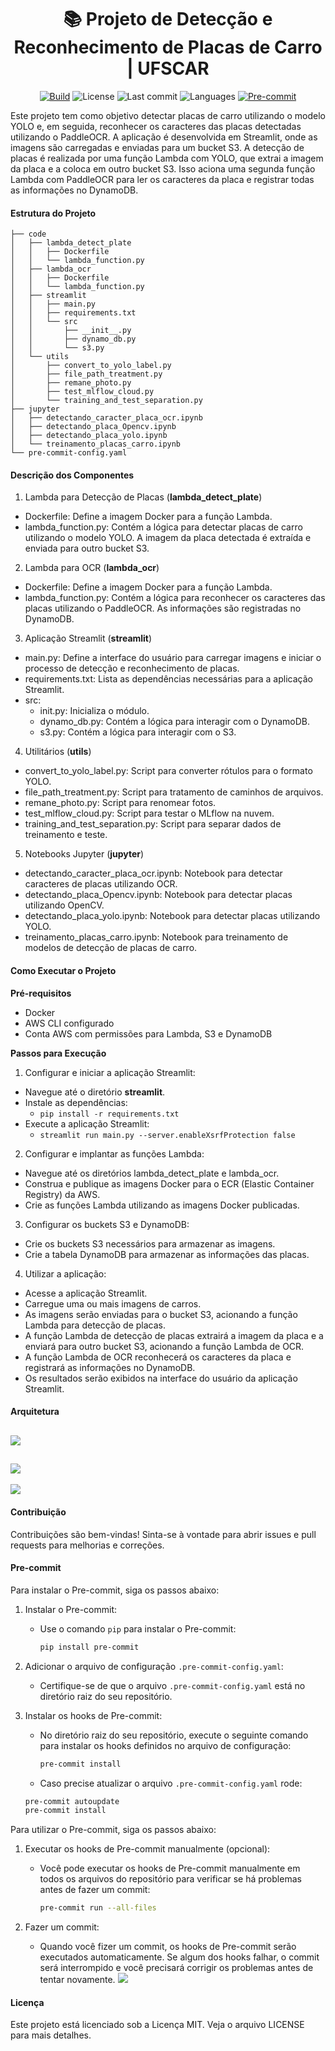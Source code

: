 <div align = center>

# :books: Projeto de Detecção e Reconhecimento de Placas de Carro | UFSCAR

[![Build](https://github.com/RogerioLS/TCC_MLOPS_UFSCAR_CAR_PLATE/actions/workflows/build_and_push_ecr.yml/badge.svg)](https://github.com/RogerioLS/TCC_MLOPS_UFSCAR_CAR_PLATE/actions/workflows/build_and_push_ecr.yml)
![License](https://custom-icon-badges.demolab.com/github/license/RogerioLS/TCC_MLOPS_UFSCAR_CAR_PLATE?logo=law&color=dark-green)
![Last commit](https://custom-icon-badges.demolab.com/github/last-commit/RogerioLS/TCC_MLOPS_UFSCAR_CAR_PLATE?logo=history&color=dark-green)
![Languages](https://custom-icon-badges.demolab.com/github/languages/count/RogerioLS/TCC_MLOPS_UFSCAR_CAR_PLATE?logo=command-palette&color=red)
[![Pre-commit](https://img.shields.io/badge/pre--commit-enabled-brightgreen?logo=pre-commit&logoColor=white)](https://github.com/pre-commit/pre-commit)
</div>

Este projeto tem como objetivo detectar placas de carro utilizando o modelo YOLO e, em seguida, reconhecer os caracteres das placas detectadas utilizando o PaddleOCR. A aplicação é desenvolvida em Streamlit, onde as imagens são carregadas e enviadas para um bucket S3. A detecção de placas é realizada por uma função Lambda com YOLO, que extrai a imagem da placa e a coloca em outro bucket S3. Isso aciona uma segunda função Lambda com PaddleOCR para ler os caracteres da placa e registrar todas as informações no DynamoDB.

#### Estrutura do Projeto

```
├── code
│   ├── lambda_detect_plate
│   │   ├── Dockerfile
│   │   └── lambda_function.py
│   ├── lambda_ocr
│   │   ├── Dockerfile
│   │   └── lambda_function.py
│   ├── streamlit
│   │   ├── main.py
│   │   ├── requirements.txt
│   │   └── src
│   │       ├── __init__.py
│   │       ├── dynamo_db.py
│   │       └── s3.py
│   └── utils
│       ├── convert_to_yolo_label.py
│       ├── file_path_treatment.py
│       ├── remane_photo.py
│       ├── test_mlflow_cloud.py
│       └── training_and_test_separation.py
├── jupyter
│   ├── detectando_caracter_placa_ocr.ipynb
│   ├── detectando_placa_Opencv.ipynb
│   ├── detectando_placa_yolo.ipynb
│   └── treinamento_placas_carro.ipynb
└── pre-commit-config.yaml
```
#### Descrição dos Componentes
1. Lambda para Detecção de Placas (**lambda_detect_plate**)
- Dockerfile: Define a imagem Docker para a função Lambda.
- lambda_function.py: Contém a lógica para detectar placas de carro utilizando o modelo YOLO. A imagem da placa detectada é extraída e enviada para outro bucket S3.
2. Lambda para OCR (**lambda_ocr**)
- Dockerfile: Define a imagem Docker para a função Lambda.
- lambda_function.py: Contém a lógica para reconhecer os caracteres das placas utilizando o PaddleOCR. As informações são registradas no DynamoDB.
3. Aplicação Streamlit (**streamlit**)
- main.py: Define a interface do usuário para carregar imagens e iniciar o processo de detecção e reconhecimento de placas.
- requirements.txt: Lista as dependências necessárias para a aplicação Streamlit.
- src:
    - init.py: Inicializa o módulo.
    - dynamo_db.py: Contém a lógica para interagir com o DynamoDB.
    - s3.py: Contém a lógica para interagir com o S3.
4. Utilitários (**utils**)
- convert_to_yolo_label.py: Script para converter rótulos para o formato YOLO.
- file_path_treatment.py: Script para tratamento de caminhos de arquivos.
- remane_photo.py: Script para renomear fotos.
- test_mlflow_cloud.py: Script para testar o MLflow na nuvem.
- training_and_test_separation.py: Script para separar dados de treinamento e teste.
5. Notebooks Jupyter (**jupyter**)
- detectando_caracter_placa_ocr.ipynb: Notebook para detectar caracteres de placas utilizando OCR.
- detectando_placa_Opencv.ipynb: Notebook para detectar placas utilizando OpenCV.
- detectando_placa_yolo.ipynb: Notebook para detectar placas utilizando YOLO.
- treinamento_placas_carro.ipynb: Notebook para treinamento de modelos de detecção de placas de carro.

#### Como Executar o Projeto
**Pré-requisitos**
- Docker
- AWS CLI configurado
- Conta AWS com permissões para Lambda, S3 e DynamoDB

**Passos para Execução**
1. Configurar e iniciar a aplicação Streamlit:
- Navegue até o diretório **streamlit**.
- Instale as dependências:
    - ```pip install -r requirements.txt```
- Execute a aplicação Streamlit:
    - ```streamlit run main.py --server.enableXsrfProtection false```

2. Configurar e implantar as funções Lambda:
- Navegue até os diretórios lambda_detect_plate e lambda_ocr.
- Construa e publique as imagens Docker para o ECR (Elastic Container Registry) da AWS.
- Crie as funções Lambda utilizando as imagens Docker publicadas.

3. Configurar os buckets S3 e DynamoDB:
- Crie os buckets S3 necessários para armazenar as imagens.
- Crie a tabela DynamoDB para armazenar as informações das placas.

4. Utilizar a aplicação:
- Acesse a aplicação Streamlit.
- Carregue uma ou mais imagens de carros.
- As imagens serão enviadas para o bucket S3, acionando a função Lambda para detecção de placas.
- A função Lambda de detecção de placas extrairá a imagem da placa e a enviará para outro bucket S3, acionando a função Lambda de OCR.
- A função Lambda de OCR reconhecerá os caracteres da placa e registrará as informações no DynamoDB.
- Os resultados serão exibidos na interface do usuário da aplicação Streamlit.

#### Arquitetura
![](images/streamlit_arquitetura.png)
---
![](images/arquitetura_aws.png)
---
![](images/pipeline_ci_cd.png)

#### Contribuição
Contribuições são bem-vindas! Sinta-se à vontade para abrir issues e pull requests para melhorias e correções.

#### Pre-commit
Para instalar o Pre-commit, siga os passos abaixo:

1. Instalar o Pre-commit:
   - Use o comando `pip` para instalar o Pre-commit:
     ```bash
     pip install pre-commit
     ```

2. Adicionar o arquivo de configuração `.pre-commit-config.yaml`:
   - Certifique-se de que o arquivo `.pre-commit-config.yaml` está no diretório raiz do seu repositório.

3. Instalar os hooks de Pre-commit:
   - No diretório raiz do seu repositório, execute o seguinte comando para instalar os hooks definidos no arquivo de configuração:
     ```bash
     pre-commit install
     ```
    - Caso precise atualizar o arquivo `.pre-commit-config.yaml` rode:
     ```bash
     pre-commit autoupdate
     pre-commit install
     ```

Para utilizar o Pre-commit, siga os passos abaixo:

1. Executar os hooks de Pre-commit manualmente (opcional):
   - Você pode executar os hooks de Pre-commit manualmente em todos os arquivos do repositório para verificar se há problemas antes de fazer um commit:
     ```bash
     pre-commit run --all-files
     ```

2. Fazer um commit:
   - Quando você fizer um commit, os hooks de Pre-commit serão executados automaticamente. Se algum dos hooks falhar, o commit será interrompido e você precisará corrigir os problemas antes de tentar novamente.
   ![](images/pre-commit.png)

#### Licença
Este projeto está licenciado sob a Licença MIT. Veja o arquivo LICENSE para mais detalhes.
